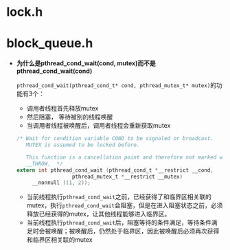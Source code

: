 # lock.h

# block_queue.h

* **为什么是pthread_cond_wait(cond, mutex)而不是pthread_cond_wait(cond)**	

    `pthread_cond_wait(pthread_cond_t* cond, pthread_mutex_t* mutex)`的功能有3个：

    * 调用者线程首先释放mutex
    * 然后阻塞， 等待被别的线程唤醒
    * 当调用者线程被唤醒后，调用者线程会重新获取mutex

    ```c
    /* Wait for condition variable COND to be signaled or broadcast.
       MUTEX is assumed to be locked before.
    
       This function is a cancellation point and therefore not marked with
       __THROW.  */
    extern int pthread_cond_wait (pthread_cond_t *__restrict __cond,
    			      pthread_mutex_t *__restrict __mutex)
         __nonnull ((1, 2));
    ```

    * 当前线程执行`pthread_cond_wait`之前，已经获得了和临界区相关联的mutex，执行`pthread_cond_wait`会阻塞，但是在进入阻塞状态之前，必须释放已经获得的mutex，让其他线程能够进入临界区。
    * 当前线程执行`pthread_cond_wait`后，阻塞等待的条件满足，等待条件满足时会被唤醒；被唤醒后，仍然处于临界区，因此被唤醒后必须再次获得和临界区相关联的mutex